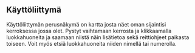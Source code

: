## Käyttöliittymä

Käyttöliittymän perusnäkymä on kartta josta näet oman sijaintisi kerroksessa jossa olet. Pystyt vaihtamaan kerrosta ja klikkaamalla luokkahuoneita ja saamaan niistä näin lisätietoa sekä reittiohjeet paikasta toiseen. Voit myös etsiä luokkahuoneita niiden nimellä tai numerolla.
